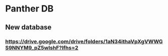 # Panther DB

## New database

### https://drive.google.com/drive/folders/1aN34ithaVpXgVWWGS9NNYM9_pZ5wIshF?lfhs=2
